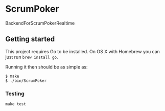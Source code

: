 # ScrumPoker

BackendForScrumPokerRealtime

## Getting started

This project requires Go to be installed. On OS X with Homebrew you can just run `brew install go`.

Running it then should be as simple as:

```console
$ make
$ ./bin/ScrumPoker
```

### Testing

``make test``